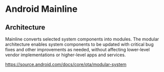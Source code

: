# Android Mainline
## Architecture
Mainline converts selected system components into modules. The modular architecture enables system components to be updated with critical bug fixes and other improvements as needed, without affecting lower-level vendor implementations or higher-level apps and services.

https://source.android.com/docs/core/ota/modular-system